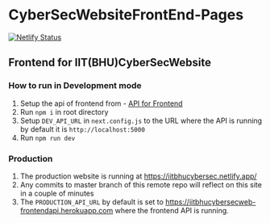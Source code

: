 # CyberSecWebsiteFrontEnd-Pages

[![Netlify Status](https://api.netlify.com/api/v1/badges/2ffbd4fd-2ad7-4c27-b638-155a29b36d35/deploy-status)](https://app.netlify.com/sites/iitbhucybersec/deploys)

## Frontend for IIT(BHU)CyberSecWebsite

### How to run in Development mode

1. Setup the api of frontend from - [API for Frontend](https://github.com/IIT-BHU-CyberSec/IIT-BHU-CyberSecWeb-FrontEnd-API#readme)
2. Run `npm i` in root directory
3. Setup `DEV_API_URL` in `next.config.js` to the URL where the API is running by default it is `http://localhost:5000`
4. Run `npm run dev`

### Production

1. The production website is running at https://iitbhucybersec.netlify.app/
2. Any commits to master branch of this remote repo will reflect on this site in a couple of minutes
3. The `PRODUCTION_API_URL` by default is set to https://iitbhucybersecweb-frontendapi.herokuapp.com where the frontend API is running.
